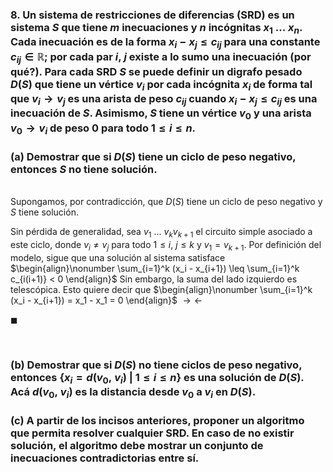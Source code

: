 ### 8. Un sistema de restricciones de diferencias (SRD) es un sistema $S$ que tiene $m$ inecuaciones y $n$ incógnitas $x_1\ . . .\ x_n$. Cada inecuación es de la forma $x_i − x_j \leq c_{ij}$ para una constante $c_{ij} \in \mathbb{R}$; por cada par $i,\ j$ existe a lo sumo una inecuación (por qué?). Para cada SRD $S$ se puede definir un digrafo pesado $D(S)$ que tiene un vértice $v_i$ por cada incógnita $x_i$ de forma tal que $v_i \to v_j$ es una arista de peso $c_{ij}$ cuando $x_i − x_j \leq c_{ij}$ es una inecuación de $S$. Asimismo, $S$ tiene un vértice $v_0$ y una arista $v_0 \to v_i$ de peso $0$ para todo $1 \leq i \leq n$.

### (a) Demostrar que si $D(S)$ tiene un ciclo de peso negativo, entonces $S$ no tiene solución.

\
Supongamos, por contradicción, que $D(S)$ tiene un ciclo de peso negativo y $S$ tiene solución.

Sin pérdida de generalidad, sea $v_1\ ...\ v_kv_{k+1}$ el circuito simple asociado a este ciclo, donde $v_i \neq v_j$ para todo $1 \leq i,\ j \leq k$ y $v_1 = v_{k+1}$. Por definición del modelo, sigue que una solución al sistema satisface
$\begin{align}\nonumber
    \sum_{i=1}^k (x_i - x_{i+1}) \leq \sum_{i=1}^k c_{i(i+1)} < 0
\end{align}$
Sin embargo, la suma del lado izquierdo es telescópica. Esto quiere decir que
$\begin{align}\nonumber
    \sum_{i=1}^k (x_i - x_{i+1}) = x_1 - x_1 = 0
\end{align}$
$\rightarrow\leftarrow$

$\blacksquare$


<br>

### (b) Demostrar que si $D(S)$ no tiene ciclos de peso negativo, entonces $\{x_i = d(v_0,\ v_i)\ |\ 1 \leq i \leq n\}$ es una solución de $D(S)$. Acá $d(v_0,\ v_i)$ es la distancia desde $v_0$ a $v_i$ en $D(S)$.

### (c) A partir de los incisos anteriores, proponer un algoritmo que permita resolver cualquier SRD. En caso de no existir solución, el algoritmo debe mostrar un conjunto de inecuaciones contradictorias entre sí.
